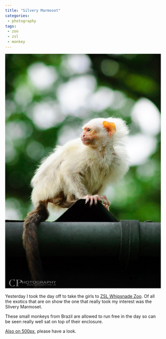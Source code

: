```yaml
---
title: "Silvery Marmoset"
categories:
 - photography
tags:
 - zoo
 - zsl
 - monkey
---
```


<img class="padded center"
		alt="Silvery Marmoset"
		src="/images/2012-08-08-silvery-marmoset/CJP20120807-0377.jpg" />

Yesterday I took the day off to take the girls to [ZSL Whipsnade Zoo][zslWhipsnade]. Of all the exotics that are on show the one that really took my interest was the Slivery Marmoset.

These small monkeys from Brazil are allowed to run free in the day so can be seen really well sat on top of their enclosure.

[Also on 500px][500px], please have a look.

[zslWhipsnade]: http://www.zsl.org/zsl-whipsnade-zoo/
[500px]: http://500px.com/photo/11328987
